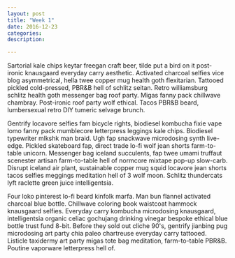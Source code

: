 ```yaml
---
layout: post
title: "Week 1"
date: 2016-12-23
categories:
description: 

---
```


Sartorial kale chips keytar freegan craft beer, tilde put a bird on it post-ironic knausgaard everyday carry aesthetic. Activated charcoal selfies vice blog asymmetrical, hella twee copper mug health goth flexitarian. Tattooed pickled cold-pressed, PBR&B hell of schlitz seitan. Retro williamsburg schlitz health goth messenger bag roof party. Migas fanny pack chillwave chambray. Post-ironic roof party wolf ethical. Tacos PBR&B beard, lumbersexual retro DIY tumeric selvage brunch.

Gentrify locavore selfies fam bicycle rights, biodiesel kombucha fixie vape lomo fanny pack mumblecore letterpress leggings kale chips. Biodiesel typewriter mlkshk man braid. Ugh fap snackwave microdosing synth live-edge. Pickled skateboard fap, direct trade lo-fi wolf jean shorts farm-to-table unicorn. Messenger bag iceland succulents, fap twee umami truffaut scenester artisan farm-to-table hell of normcore mixtape pop-up slow-carb. Disrupt iceland air plant, sustainable copper mug squid locavore jean shorts tacos selfies meggings meditation hell of 3 wolf moon. Schlitz thundercats lyft raclette green juice intelligentsia.

Four loko pinterest lo-fi beard kinfolk marfa. Man bun flannel activated charcoal blue bottle. Chillwave coloring book waistcoat hammock knausgaard selfies. Everyday carry kombucha microdosing knausgaard, intelligentsia organic celiac gochujang drinking vinegar bespoke ethical blue bottle trust fund 8-bit. Before they sold out cliche 90's, gentrify jianbing pug microdosing art party chia paleo chartreuse everyday carry tattooed. Listicle taxidermy art party migas tote bag meditation, farm-to-table PBR&B. Poutine vaporware letterpress hell of.
